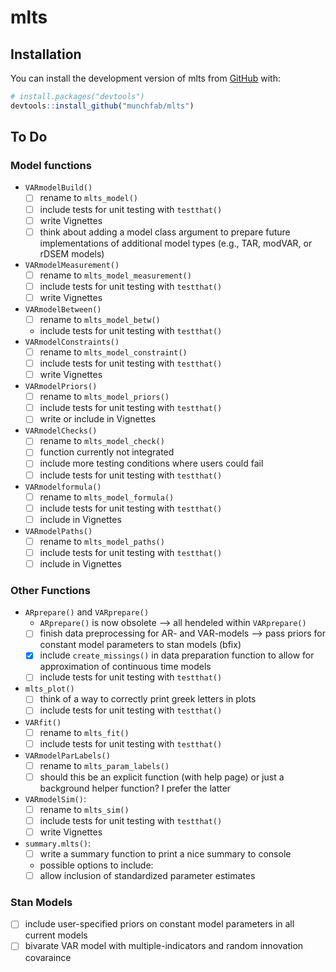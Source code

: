 # mlts

<!-- badges: start -->
<!-- badges: end -->

## Installation

You can install the development version of mlts from [GitHub](https://github.com/) with:

```r
# install.packages("devtools")
devtools::install_github("munchfab/mlts")
```

## To Do

### Model functions 
* `VARmodelBuild()`
  * [ ] rename to `mlts_model()`
  * [ ] include tests for unit testing with `testthat()`
  * [ ] write Vignettes
  * [ ] think about adding a model class argument to prepare future implementations of additional model types (e.g., TAR, modVAR, or rDSEM models)
* `VARmodelMeasurement()` 
  * [ ] rename to `mlts_model_measurement()`
  * [ ] include tests for unit testing with `testthat()`
  * [ ] write Vignettes
* `VARmodelBetween()`
  * [ ] rename to `mlts_model_betw()` 
  * include tests for unit testing with `testthat()`
* `VARmodelConstraints()` 
  * [ ] rename to `mlts_model_constraint()`
  * [ ] include tests for unit testing with `testthat()`
  * [ ] write Vignettes
* `VARmodelPriors()` 
  * [ ] rename to `mlts_model_priors()` 
  * [ ] include tests for unit testing with `testthat()`
  * [ ] write or include in Vignettes
* `VARmodelChecks()` 
  * [ ] rename to `mlts_model_check()`
  * [ ] function currently not integrated 
  * [ ] include more testing conditions where users could fail
  * [ ] include tests for unit testing with `testthat()`
* `VARmodelformula()` 
  * [ ] rename to `mlts_model_formula()`
  * [ ] include tests for unit testing with `testthat()`
  * [ ] include in Vignettes
* `VARmodelPaths()`
  * [ ] rename to `mlts_model_paths()` 
  * [ ] include tests for unit testing with `testthat()`
  * [ ] include in Vignettes

### Other Functions 
* `ARprepare()` and `VARprepare()`
  * `ARprepare()` is now obsolete --> all hendeled within `VARprepare()`
  * [ ] finish data preprocessing for AR- and VAR-models --> pass priors for constant model parameters to stan models (bfix)
  * [x] include `create_missings()` in data preparation function to allow for approximation of continuous time models
  * [ ] include tests for unit testing with `testthat()`
* `mlts_plot()`
  * [ ] think of a way to correctly print greek letters in plots   
  * [ ] include tests for unit testing with `testthat()`
* `VARfit()`
  * [ ] rename to `mlts_fit()` 
  * [ ] include tests for unit testing with `testthat()`
* `VARmodelParLabels()`
  * [ ] rename to `mlts_param_labels()`
  * [ ] should this be an explicit function (with help page) or just a background helper function? I prefer the latter
* `VARmodelSim()`:
  * [ ] rename to `mlts_sim()`  
  * [ ] include tests for unit testing with `testthat()`
  * [ ] write Vignettes
* `summary.mlts()`:
  * [ ] write a summary function to print a nice summary to console
  * possible options to include:
   * [ ] allow inclusion of standardized parameter estimates
 
### Stan Models 
* [ ] include user-specified priors on constant model parameters in all current models 
* [ ] bivarate VAR model with multiple-indicators and random innovation covaraince 
